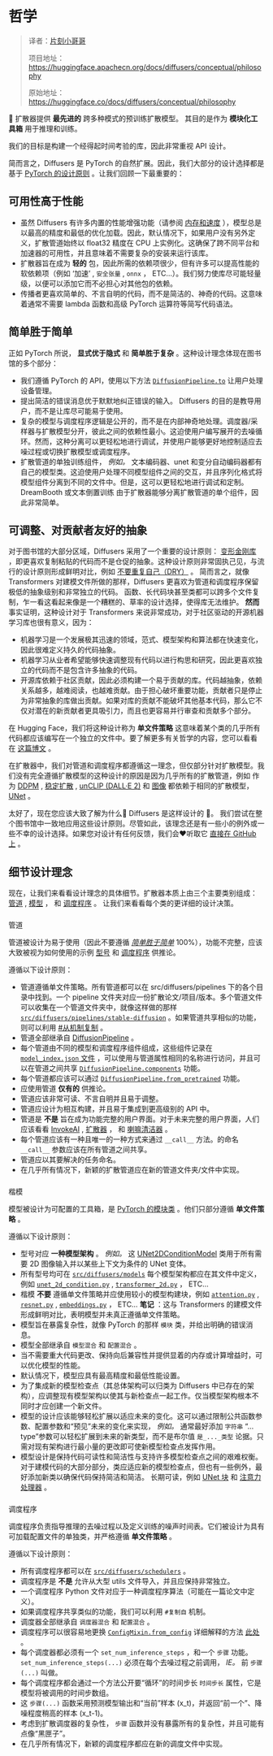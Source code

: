 # 哲学

> 译者：[片刻小哥哥](https://github.com/jiangzhonglian)
>
> 项目地址：<https://huggingface.apachecn.org/docs/diffusers/conceptual/philosophy>
>
> 原始地址：<https://huggingface.co/docs/diffusers/conceptual/philosophy>


🧨 扩散器提供
 **最先进的**
 跨多种模式的预训练扩散模型。
其目的是作为
 **模块化工具箱**
 用于推理和训练。


我们的目标是构建一个经得起时间考验的库，因此非常重视 API 设计。


简而言之，Diffusers 是 PyTorch 的自然扩展。因此，我们大部分的设计选择都是基于
 [PyTorch 的设计原则](https://pytorch.org/docs/stable/community/design.html#pytorch-design-philosophy)
 。让我们回顾一下最重要的：


## 可用性高于性能



* 虽然 Diffusers 有许多内置的性能增强功能（请参阅
 [内存和速度](https://huggingface.co/docs/diffusers/optimization/fp16)
 ），模型总是以最高的精度和最低的优化加载。因此，默认情况下，如果用户没有另外定义，扩散管道始终以 float32 精度在 CPU 上实例化。这确保了跨不同平台和加速器的可用性，并且意味着不需要复杂的安装来运行该库。
* 扩散器旨在成为
 **轻的**
 包，因此所需的依赖项很少，但有许多可以提高性能的软依赖项（例如
 ‘加速’
 ,
 `安全张量`
 ,
 `onnx`
 ， ETC…）。我们努力使库尽可能轻量级，以便可以添加它而不必担心对其他包的依赖。
* 传播者更喜欢简单的、不言自明的代码，而不是简洁的、神奇的代码。这意味着通常不需要 lambda 函数和高级 PyTorch 运算符等简写代码语法。


## 简单胜于简单



正如 PyTorch 所说，
 **显式优于隐式**
 和
 **简单胜于复杂**
 。这种设计理念体现在图书馆的多个部分：


* 我们遵循 PyTorch 的 API，使用以下方法
 [`DiffusionPipeline.to`](https://huggingface.co/docs/diffusers/main/en/api/diffusion_pipeline#diffusers.DiffusionPipeline.to)
 让用户处理设备管理。
* 提出简洁的错误消息优于默默地纠正错误的输入。 Diffusers 的目的是教导用户，而不是让库尽可能易于使用。
* 复杂的模型与调度程序逻辑是公开的，而不是在内部神奇地处理。调度器/采样器与扩散模型分开，彼此之间的依赖性最小。这迫使用户编写展开的去噪循环。然而，这种分离可以更轻松地进行调试，并使用户能够更好地控制适应去噪过程或切换扩散模型或调度程序。
* 扩散管道的单独训练组件，
 *例如。*
 文本编码器、unet 和变分自动编码器都有自己的模型类。这迫使用户处理不同模型组件之间的交互，并且序列化格式将模型组件分离到不同的文件中。但是，这可以更轻松地进行调试和定制。 DreamBooth 或文本倒置训练
由于扩散器能够分离扩散管道的单个组件，因此非常简单。


## 可调整、对贡献者友好的抽象



对于图书馆的大部分区域，Diffusers 采用了一个重要的设计原则：
 [变形金刚库](https://github.com/huggingface/transformers)
 ，即更喜欢复制粘贴的代码而不是仓促的抽象。这种设计原则非常固执己见，与流行的设计原则形成鲜明对比，例如
 [不要重复自己（DRY）](https://en.wikipedia.org/wiki/Don%27t_repeat_yourself)
 。
简而言之，就像 Transformers 对建模文件所做的那样，Diffusers 更喜欢为管道和调度程序保留极低的抽象级别和非常独立的代码。
函数、长代码块甚至类都可以跨多个文件复制，乍一看这看起来像是一个糟糕的、草率的设计选择，使得库无法维护。
 **然而**
 事实证明，这种设计对于 Transformers 来说非常成功，对于社区驱动的开源机器学习库也很有意义，因为：


* 机器学习是一个发展极其迅速的领域，范式、模型架构和算法都在快速变化，因此很难定义持久的代码抽象。
* 机器学习从业者希望能够快速调整现有代码以进行构思和研究，因此更喜欢独立的代码而不是包含许多抽象的代码。
* 开源库依赖于社区贡献，因此必须构建一个易于贡献的库。代码越抽象，依赖关系越多，越难阅读，也越难贡献。由于担心破坏重要功能，贡献者只是停止为非常抽象的库做出贡献。如果对库的贡献不能破坏其他基本代码，那么它不仅对潜在的新贡献者更具吸引力，而且也更容易并行审查和贡献多个部分。


在 Hugging Face，我们将这种设计称为
 **单文件策略**
 这意味着某个类的几乎所有代码都应该编写在一个独立的文件中。要了解更多有关哲学的内容，您可以看看
在
 [这篇博文](https://huggingface.co/blog/transformers-design-philosophy)
 。


在扩散器中，我们对管道和调度程序都遵循这一理念，但仅部分针对扩散模型。我们没有完全遵循扩散模型的这种设计的原因是因为几乎所有的扩散管道，例如
作为
 [DDPM](https://huggingface.co/docs/diffusers/api/pipelines/ddpm)
 ,
 [稳定扩散](https://huggingface.co/docs/diffusers/api/pipelines/stable_diffusion/overview#stable-diffusion-pipelines)
 ,
 [unCLIP (DALL·E 2)](https://huggingface.co/docs/diffusers/api/pipelines/unclip)
 和
 [图像](https://imagen.research.google/)
 都依赖于相同的扩散模型，
 [UNet](https://huggingface.co/docs/diffusers/api/models/unet2d-cond)
 。


太好了，现在您应该大致了解为什么🧨 Diffusers 是这样设计的 🤗。
我们尝试在整个图书馆中一致地应用这些设计原则。尽管如此，该理念还是有一些小的例外或一些不幸的设计选择。如果您对设计有任何反馈，我们会❤️听取它
 [直接在 GitHub 上](https://github.com/huggingface/diffusers/issues/new?assignees=&labels=&template=feedback.md&title=)
 。


## 细节设计理念



现在，让我们来看看设计理念的具体细节。扩散器本质上由三个主要类别组成：
 [管道](https://github.com/huggingface/diffusers/tree/main/src/diffusers/pipelines)
 ,
 [模型](https://github.com/huggingface/diffusers/tree/main/src/diffusers/models)
 ， 和
 [调度程序](https://github.com/huggingface/diffusers/tree/main/src/diffusers/schedulers)
 。
让我们来看看每个类的更详细的设计决策。


### 


 管道


管道被设计为易于使用（因此不要遵循
 [*简单胜于简单*](#简单胜于简单)
 100%），功能不完整，应该大致被视为如何使用的示例
 [型号](#型号)
 和
 [调度程序](#schedulers)
 供推论。


遵循以下设计原则：


* 管道遵循单文件策略。所有管道都可以在 src/diffusers/pipelines 下的各个目录中找到。一个 pipeline 文件夹对应一份扩散论文/项目/版本。多个管道文件可以收集在一个管道文件夹中，就像这样做的那样
 [`src/diffusers/pipelines/stable-diffusion`](https://github.com/huggingface/diffusers/tree/main/src/diffusers/pipelines/stable_diffusion)
 。如果管道共享相似的功能，则可以利用
 [#从机制复制](https://github.com/huggingface/diffusers/blob/125d783076e5bd9785beb05367a2d2566843a271/src/diffusers/pipelines/stable_diffusion/pipeline_stable_diffusion_img2img.py#L251)
 。
* 管道全部继承自
 [DiffusionPipeline](/docs/diffusers/v0.23.0/en/api/pipelines/overview#diffusers.DiffusionPipeline)
 。
* 每个管道由不同的模型和调度程序组件组成，这些组件记录在
 [`model_index.json`
 文件](https://huggingface.co/runwayml/stable-diffusion-v1-5/blob/main/model_index.json)
 ，可以使用与管道属性相同的名称进行访问，并且可以在管道之间共享
 [`DiffusionPipeline.components`](https://huggingface.co/docs/diffusers/main/en/api/diffusion_pipeline#diffusers.DiffusionPipeline.components)
 功能。
* 每个管道都应该可以通过
 [`DiffusionPipeline.from_pretrained`](https://huggingface.co/docs/diffusers/main/en/api/diffusion_pipeline#diffusers.DiffusionPipeline.from_pretrained)
 功能。
* 应使用管道
 **仅有的**
 供推论。
* 管道应该非常可读、不言自明并且易于调整。
* 管道应设计为相互构建，并且易于集成到更高级别的 API 中。
* 管道是
 **不是**
 旨在成为功能完整的用户界面。对于未来完整的用户界面，人们应该看看
 [InvokeAI](https://github.com/invoke-ai/InvokeAI)
 ,
 [扩散器](https://github.com/abhishekrthakur/diffuzers)
 ， 和
 [喇嘛清洁器](https://github.com/Sanster/lama-cleaner)
 。
* 每个管道应该有一种且唯一的一种方式来通过
 `__call__`
 方法。的命名
 `__call__`
 参数应该在所有管道之间共享。
* 管道应以其要解决的任务命名。
* 在几乎所有情况下，新颖的扩散管道应在新的管道文件夹/文件中实现。


### 


 楷模


模型被设计为可配置的工具箱，是
 [PyTorch 的模块类](https://pytorch.org/docs/stable/generated/torch.nn.Module.html)
 。他们只部分遵循
 **单文件策略**
 。


遵循以下设计原则：


* 型号对应
 **一种模型架构**
 。
 *例如。*
 这
 [UNet2DConditionModel](/docs/diffusers/v0.23.0/en/api/models/unet2d-cond#diffusers.UNet2DConditionModel)
 类用于所有需要 2D 图像输入并以某些上下文为条件的 UNet 变体。
* 所有型号均可在
 [`src/diffusers/models`](https://github.com/huggingface/diffusers/tree/main/src/diffusers/models)
 每个模型架构都应在其文件中定义，例如
 [`unet_2d_condition.py`](https://github.com/huggingface/diffusers/blob/main/src/diffusers/models/unet_2d_condition.py)
 ,
 [`transformer_2d.py`](https://github.com/huggingface/diffusers/blob/main/src/diffusers/models/transformer_2d.py)
 ， ETC…
* 楷模
 **不要**
 遵循单文件策略并应使用较小的模型构建块，例如
 [`attention.py`](https://github.com/huggingface/diffusers/blob/main/src/diffusers/models/attention.py)
 ,
 [`resnet.py`](https://github.com/huggingface/diffusers/blob/main/src/diffusers/models/resnet.py)
 ,
 [`embeddings.py`](https://github.com/huggingface/diffusers/blob/main/src/diffusers/models/embeddings.py)
 ， ETC…
 **笔记**
 ：这与 Transformers 的建模文件形成鲜明对比，表明模型并未真正遵循单文件策略。
* 模型旨在暴露复杂性，就像 PyTorch 的那样
 `模块`
 类，并给出明确的错误消息。
* 模型全部继承自
 `模型混合`
 和
 `配置混合`
 。
* 当不需要重大代码更改、保持向后兼容性并提供显着的内存或计算增益时，可以优化模型的性能。
* 默认情况下，模型应具有最高精度和最低性能设置。
* 为了集成新的模型检查点（其总体架构可以归类为 Diffusers 中已存在的架构），应调整现有模型架构以使其与新检查点一起工作。仅当模型架构根本不同时才应创建一个新文件。
* 模型的设计应该能够轻松扩展以适应未来的变化。这可以通过限制公共函数参数、配置参数和“预见”未来的变化来实现，
 *例如。*
 通常最好添加
 `字符串`
 “…type”参数可以轻松扩展到未来的新类型，而不是布尔值
 `是_..._类型`
 论据。只需对现有架构进行最小量的更改即可使新模型检查点发挥作用。
* 模型设计是保持代码可读性和简洁性与支持许多模型检查点之间的艰难权衡。对于建模代码的大部分部分，类应适应新的模型检查点，但也有一些例外，最好添加新类以确保代码保持简洁和简洁。
长期可读，例如
 [UNet 块](https://github.com/huggingface/diffusers/blob/main/src/diffusers/models/unet_2d_blocks.py)
 和
 [注意力处理器](https://github.com/huggingface/diffusers/blob/main/src/diffusers/models/attention_processor.py)
 。


### 


 调度程序


调度程序负责指导推理的去噪过程以及定义训练的噪声时间表。它们被设计为具有可加载配置文件的单独类，并严格遵循
 **单文件策略**
 。


遵循以下设计原则：


* 所有调度程序都可以在
 [`src/diffusers/schedulers`](https://github.com/huggingface/diffusers/tree/main/src/diffusers/schedulers)
 。
* 调度程序是
 **不是**
 允许从大型 utils 文件导入，并且应保持非常独立。
* 一个调度程序 Python 文件对应于一种调度程序算法（可能在一篇论文中定义）。
* 如果调度程序共享类似的功能，我们可以利用
 `#复制自`
 机制。
* 调度器全部继承自
 `调度器混合`
 和
 `配置混合`
 。
* 调度程序可以很容易地更换
 [`ConfigMixin.from_config`](https://huggingface.co/docs/diffusers/main/en/api/configuration#diffusers.ConfigMixin.from_config)
 详细解释的方法
 [此处](../using-diffusers/schedulers.md)
 。
* 每个调度器都必须有一个
 `set_num_inference_steps`
 ，和一个
 `步骤`
 功能。
 `set_num_inference_steps(...)`
 必须在每个去噪过程之前调用，
 *IE。*
 前
 `步骤(...)`
 叫做。
* 每个调度程序都会通过一个方法公开要“循环”的时间步长
 `时间步长`
 属性，它是模型将被调用的时间步数组。
* 这
 `步骤(...)`
 函数采用预测模型输出和“当前”样本 (x\_t)，并返回“前一个”、降噪程度稍高的样本 (x\_t-1)。
* 考虑到扩散调度器的复杂性，
 `步骤`
 函数并没有暴露所有的复杂性，并且可能有点像“黑匣子”。
* 在几乎所有情况下，新颖的调度程序都应在新的调度文件中实现。